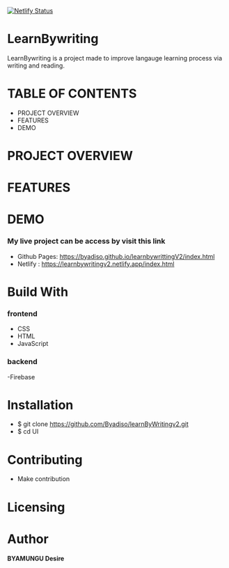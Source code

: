 [![Netlify Status](https://api.netlify.com/api/v1/badges/003a35f0-a46a-4730-aa51-2518029a4c4d/deploy-status)](https://app.netlify.com/sites/learnbywritingv2/deploys)

# LearnBywriting

LearnBywriting is a project made to improve langauge learning process via writing and reading.

# TABLE OF CONTENTS

- PROJECT OVERVIEW
- FEATURES
- DEMO

# PROJECT OVERVIEW

# FEATURES

# DEMO

### My live project can be access by visit this link 

- Github Pages: https://byadiso.github.io/learnbywrittingV2/index.html
- Netlify : https://learnbywritingv2.netlify.app/index.html

# Build With

### frontend

- CSS
- HTML
- JavaScript

### backend
-Firebase

# Installation

- \$ git clone https://github.com/Byadiso/learnByWritingv2.git
- \$ cd UI

# Contributing

- Make contribution

# Licensing

# Author

**BYAMUNGU Desire**
